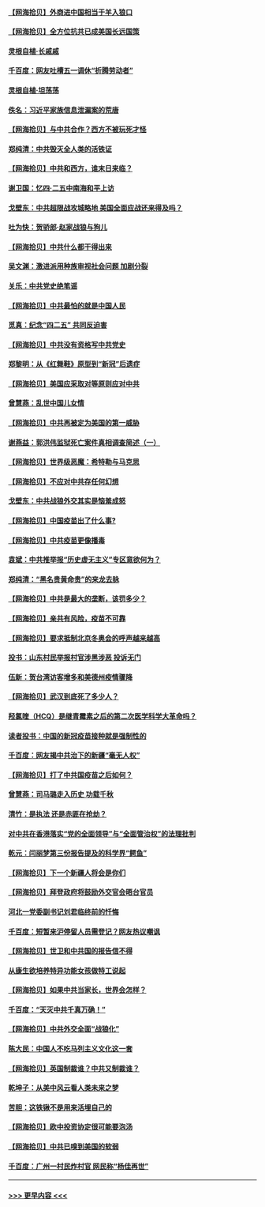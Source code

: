 #### [【网海拾贝】外商进中国相当于羊入狼口](../pages/nsc993/n12908274.md?t=04281001) 
#### [【网海拾贝】全方位抗共已成美国长远国策](../pages/nsc993/n12906878.md?t=04281001) 
#### [灵根自植‧长戚戚](../pages/nsc993/n12905585.md?t=04281001) 
#### [千百度：网友吐槽五一调休“折腾劳动者”](../pages/nsc993/n12905934.md?t=04281001) 
#### [灵根自植‧坦荡荡](../pages/nsc993/n12905562.md?t=04281001) 
#### [佚名：习近平家族信息泄漏案的荒唐](../pages/nsc993/n12904705.md?t=04281001) 
#### [【网海拾贝】与中共合作？西方不被玩死才怪](../pages/nsc993/n12903873.md?t=04281001) 
#### [郑纯清：中共毁灭全人类的活铁证](../pages/nsc993/n12903785.md?t=04281001) 
#### [【网海拾贝】中共和西方，谁末日来临？](../pages/nsc993/n12903482.md?t=04281001) 
#### [谢卫国：忆四‧二五中南海和平上访](../pages/nsc993/n12902192.md?t=04281001) 
#### [戈壁东：中共超限战攻城略地 美国全面应战还来得及吗？](../pages/nsc993/n12902297.md?t=04281001) 
#### [吐为快：贺骄郎‧赵家战狼与狗儿](../pages/nsc993/n12902280.md?t=04281001) 
#### [【网海拾贝】中共什么都干得出来](../pages/nsc993/n12897500.md?t=04281001) 
#### [吴文渊：激进派用种族审视社会问题 加剧分裂](../pages/nsc993/n12893881.md?t=04281001) 
#### [关乐：中共党史绝笔谣](../pages/nsc993/n12897270.md?t=04281001) 
#### [【网海拾贝】中共最怕的就是中国人民](../pages/nsc993/n12894705.md?t=04281001) 
#### [觅真：纪念“四二五” 共同反迫害](../pages/nsc993/n12894553.md?t=04281001) 
#### [【网海拾贝】中共没有资格写中共党史](../pages/nsc993/n12892231.md?t=04281001) 
#### [郑黎明：从《红舞鞋》原型到“新冠”后遗症](../pages/nsc993/n12890469.md?t=04281001) 
#### [【网海拾贝】美国应采取对等原则应对中共](../pages/nsc993/n12889176.md?t=04281001) 
#### [曾慧燕：乱世中国儿女情](../pages/nsc993/n12887931.md?t=04281001) 
#### [【网海拾贝】中共再被定为美国的第一威胁](../pages/nsc993/n12887580.md?t=04281001) 
#### [谢燕益：郭洪伟监狱死亡案件真相调查简述（一）](../pages/nsc993/n12885648.md?t=04281001) 
#### [【网海拾贝】世界级恶魔：希特勒与马克思](../pages/nsc993/n12884062.md?t=04281001) 
#### [【网海拾贝】不应对中共存任何幻想](../pages/nsc993/n12881460.md?t=04281001) 
#### [戈壁东：中共战狼外交其实是恼羞成怒](../pages/nsc993/n12880392.md?t=04281001) 
#### [【网海拾贝】中国疫苗出了什么事?](../pages/nsc993/n12879124.md?t=04281001) 
#### [【网海拾贝】中共疫苗更像播毒](../pages/nsc993/n12876631.md?t=04281001) 
#### [袁斌：中共推举报“历史虚无主义”专区意欲何为？](../pages/nsc993/n12876530.md?t=04281001) 
#### [郑纯清：“黑名贵黄命贵”的来龙去脉](../pages/nsc993/n12875589.md?t=04281001) 
#### [【网海拾贝】中共是最大的垄断，该罚多少？](../pages/nsc993/n12874006.md?t=04281001) 
#### [【网海拾贝】亲共有风险，疫苗不可靠](../pages/nsc993/n12872224.md?t=04281001) 
#### [【网海拾贝】要求抵制北京冬奥会的呼声越来越高](../pages/nsc993/n12868962.md?t=04281001) 
#### [投书：山东村民举报村官涉黑涉恶 投诉无门](../pages/nsc993/n12869726.md?t=04281001) 
#### [伍新：贺台湾访客增多和美德州疫情骤降](../pages/nsc993/n12865651.md?t=04281001) 
#### [【网海拾贝】武汉到底死了多少人？](../pages/nsc993/n12863707.md?t=04281001) 
#### [羟氯喹（HCQ）是继青霉素之后的第二次医学科学大革命吗？](../pages/nsc993/n12638564.md?t=04281001) 
#### [读者投书：中国的新冠疫苗接种就是强制性的](../pages/nsc993/n12859932.md?t=04281001) 
#### [千百度：网友揭中共治下的新疆“毫无人权”](../pages/nsc993/n12858385.md?t=04281001) 
#### [【网海拾贝】打了中共国疫苗之后如何？](../pages/nsc993/n12857866.md?t=04281001) 
#### [曾慧燕：司马璐走入历史 功载千秋](../pages/nsc993/n12856996.md?t=04281001) 
#### [清竹：是执法 还是赤匪在抢劫？](../pages/nsc993/n12856952.md?t=04281001) 
#### [对中共在香港落实“党的全面领导”与“全面管治权”的法理批判](../pages/nsc993/n12856929.md?t=04281001) 
#### [乾元：闫丽梦第三份报告提及的科学界“鳄鱼”](../pages/nsc993/n12855985.md?t=04281001) 
#### [【网海拾贝】下一个新疆人将会是你们](../pages/nsc993/n12855864.md?t=04281001) 
#### [【网海拾贝】拜登政府将鼓励外交官会晤台官员](../pages/nsc993/n12853615.md?t=04281001) 
#### [河北一党委副书记刘君临终前的忏悔](../pages/nsc993/n12849420.md?t=04281001) 
#### [千百度：短暂来沪停留人员需登记？网友热议嘲讽](../pages/nsc993/n12853497.md?t=04281001) 
#### [【网海拾贝】世卫和中共国的报告信不得](../pages/nsc993/n12850902.md?t=04281001) 
#### [从康生欲培养特异功能女孩做特工说起](../pages/nsc993/n12849289.md?t=04281001) 
#### [【网海拾贝】如果中共当家长，世界会怎样？](../pages/nsc993/n12848436.md?t=04281001) 
#### [千百度：“天灭中共千真万确！”](../pages/nsc993/n12845659.md?t=04281001) 
#### [【网海拾贝】中共外交全面“战狼化”](../pages/nsc993/n12845607.md?t=04281001) 
#### [陈大民：中国人不吃马列主义文化这一套](../pages/nsc993/n12842496.md?t=04281001) 
#### [【网海拾贝】英国制裁谁？中共又制裁谁？](../pages/nsc993/n12840909.md?t=04281001) 
#### [乾坤子：从美中风云看人类未来之梦](../pages/nsc993/n12840590.md?t=04281001) 
#### [苦胆：这铁锹不是用来活埋自己的](../pages/nsc993/n12839512.md?t=04281001) 
#### [【网海拾贝】欧中投资协定很可能要泡汤](../pages/nsc993/n12835122.md?t=04281001) 
#### [【网海拾贝】中共已嗅到美国的软弱](../pages/nsc993/n12832411.md?t=04281001) 
#### [千百度：广州一村民炸村官 网民称“杨佳再世”](../pages/nsc993/n12832380.md?t=04281001) 

----
#### [ >>> 更早内容 <<< ](../indexes/nsc993-earlier.md)
